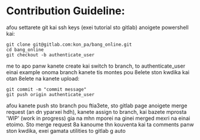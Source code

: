 # Contribution Guideline:

afou settarete git kai ssh keys (exei tutorial sto gitlab) anoigete powershell kai:

```
git clone git@gitlab.com:kon_pa/bang_online.git
cd bang_online
git checkout -b authenticate_user
```

me to apo panw kanete create kai switch to branch, to authenticate_user einai example onoma branch
kanete tis montes pou 8elete ston kwdika kai otan 8elete na kanete upload:

```
git commit -m "commit message"
git push origin authenticate_user
```

afou kanete push sto branch pou ftia3ete, sto gitlab page anoigete merge request (an dn yparxei hdh), kanete assign to branch, kai bazete mprosta 'WIP' (work in progress) gia na mhn mporei na ginei merged mexri na einai etoimo. Sto merge request 8a kanoume thn kouventa kai ta comments panw ston kwdika, exei gamata utilities to gitlab g auto
